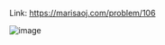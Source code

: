 Link: https://marisaoj.com/problem/106

![image](https://github.com/user-attachments/assets/07b773b3-f2bc-4b7d-838e-9b21e2126626)
